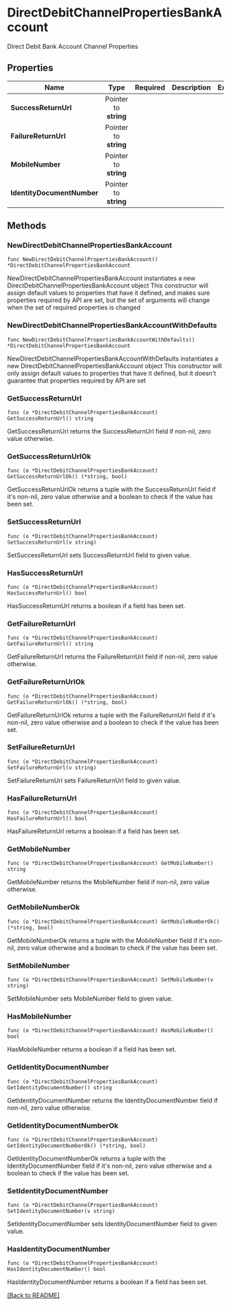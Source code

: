 # DirectDebitChannelPropertiesBankAccount
Direct Debit Bank Account Channel Properties

## Properties
| Name | Type | Required | Description | Examples |
|------------|:-------------:|:-------------:|-------------|:-------------:|
| **SuccessReturnUrl** | Pointer to **string** |  |  |  |
| **FailureReturnUrl** | Pointer to **string** |  |  |  |
| **MobileNumber** | Pointer to **string** |  |  |  |
| **IdentityDocumentNumber** | Pointer to **string** |  |  |  |

## Methods

### NewDirectDebitChannelPropertiesBankAccount

`func NewDirectDebitChannelPropertiesBankAccount() *DirectDebitChannelPropertiesBankAccount`

NewDirectDebitChannelPropertiesBankAccount instantiates a new DirectDebitChannelPropertiesBankAccount object
This constructor will assign default values to properties that have it defined,
and makes sure properties required by API are set, but the set of arguments
will change when the set of required properties is changed

### NewDirectDebitChannelPropertiesBankAccountWithDefaults

`func NewDirectDebitChannelPropertiesBankAccountWithDefaults() *DirectDebitChannelPropertiesBankAccount`

NewDirectDebitChannelPropertiesBankAccountWithDefaults instantiates a new DirectDebitChannelPropertiesBankAccount object
This constructor will only assign default values to properties that have it defined,
but it doesn't guarantee that properties required by API are set

### GetSuccessReturnUrl

`func (o *DirectDebitChannelPropertiesBankAccount) GetSuccessReturnUrl() string`

GetSuccessReturnUrl returns the SuccessReturnUrl field if non-nil, zero value otherwise.

### GetSuccessReturnUrlOk

`func (o *DirectDebitChannelPropertiesBankAccount) GetSuccessReturnUrlOk() (*string, bool)`

GetSuccessReturnUrlOk returns a tuple with the SuccessReturnUrl field if it's non-nil, zero value otherwise
and a boolean to check if the value has been set.

### SetSuccessReturnUrl

`func (o *DirectDebitChannelPropertiesBankAccount) SetSuccessReturnUrl(v string)`

SetSuccessReturnUrl sets SuccessReturnUrl field to given value.

### HasSuccessReturnUrl

`func (o *DirectDebitChannelPropertiesBankAccount) HasSuccessReturnUrl() bool`

HasSuccessReturnUrl returns a boolean if a field has been set.

### GetFailureReturnUrl

`func (o *DirectDebitChannelPropertiesBankAccount) GetFailureReturnUrl() string`

GetFailureReturnUrl returns the FailureReturnUrl field if non-nil, zero value otherwise.

### GetFailureReturnUrlOk

`func (o *DirectDebitChannelPropertiesBankAccount) GetFailureReturnUrlOk() (*string, bool)`

GetFailureReturnUrlOk returns a tuple with the FailureReturnUrl field if it's non-nil, zero value otherwise
and a boolean to check if the value has been set.

### SetFailureReturnUrl

`func (o *DirectDebitChannelPropertiesBankAccount) SetFailureReturnUrl(v string)`

SetFailureReturnUrl sets FailureReturnUrl field to given value.

### HasFailureReturnUrl

`func (o *DirectDebitChannelPropertiesBankAccount) HasFailureReturnUrl() bool`

HasFailureReturnUrl returns a boolean if a field has been set.

### GetMobileNumber

`func (o *DirectDebitChannelPropertiesBankAccount) GetMobileNumber() string`

GetMobileNumber returns the MobileNumber field if non-nil, zero value otherwise.

### GetMobileNumberOk

`func (o *DirectDebitChannelPropertiesBankAccount) GetMobileNumberOk() (*string, bool)`

GetMobileNumberOk returns a tuple with the MobileNumber field if it's non-nil, zero value otherwise
and a boolean to check if the value has been set.

### SetMobileNumber

`func (o *DirectDebitChannelPropertiesBankAccount) SetMobileNumber(v string)`

SetMobileNumber sets MobileNumber field to given value.

### HasMobileNumber

`func (o *DirectDebitChannelPropertiesBankAccount) HasMobileNumber() bool`

HasMobileNumber returns a boolean if a field has been set.

### GetIdentityDocumentNumber

`func (o *DirectDebitChannelPropertiesBankAccount) GetIdentityDocumentNumber() string`

GetIdentityDocumentNumber returns the IdentityDocumentNumber field if non-nil, zero value otherwise.

### GetIdentityDocumentNumberOk

`func (o *DirectDebitChannelPropertiesBankAccount) GetIdentityDocumentNumberOk() (*string, bool)`

GetIdentityDocumentNumberOk returns a tuple with the IdentityDocumentNumber field if it's non-nil, zero value otherwise
and a boolean to check if the value has been set.

### SetIdentityDocumentNumber

`func (o *DirectDebitChannelPropertiesBankAccount) SetIdentityDocumentNumber(v string)`

SetIdentityDocumentNumber sets IdentityDocumentNumber field to given value.

### HasIdentityDocumentNumber

`func (o *DirectDebitChannelPropertiesBankAccount) HasIdentityDocumentNumber() bool`

HasIdentityDocumentNumber returns a boolean if a field has been set.


[[Back to README]](../../README.md)


